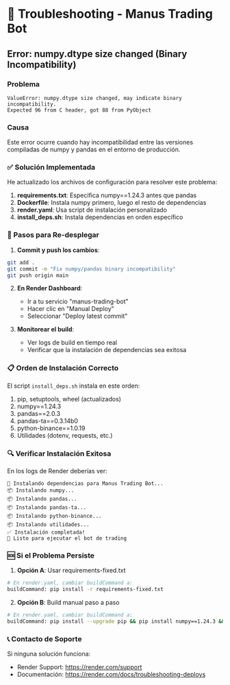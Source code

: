 # 🔧 Troubleshooting - Manus Trading Bot

## Error: numpy.dtype size changed (Binary Incompatibility)

### Problema
```
ValueError: numpy.dtype size changed, may indicate binary incompatibility. 
Expected 96 from C header, got 88 from PyObject
```

### Causa
Este error ocurre cuando hay incompatibilidad entre las versiones compiladas de numpy y pandas en el entorno de producción.

### ✅ Solución Implementada

He actualizado los archivos de configuración para resolver este problema:

1. **requirements.txt**: Especifica numpy==1.24.3 antes que pandas
2. **Dockerfile**: Instala numpy primero, luego el resto de dependencias
3. **render.yaml**: Usa script de instalación personalizado
4. **install_deps.sh**: Instala dependencias en orden específico

### 🚀 Pasos para Re-desplegar

1. **Commit y push los cambios**:
```bash
git add .
git commit -m "Fix numpy/pandas binary incompatibility"
git push origin main
```

2. **En Render Dashboard**:
   - Ir a tu servicio "manus-trading-bot"
   - Hacer clic en "Manual Deploy"
   - Seleccionar "Deploy latest commit"

3. **Monitorear el build**:
   - Ver logs de build en tiempo real
   - Verificar que la instalación de dependencias sea exitosa

### 📋 Orden de Instalación Correcto

El script `install_deps.sh` instala en este orden:
1. pip, setuptools, wheel (actualizados)
2. numpy==1.24.3
3. pandas==2.0.3
4. pandas-ta==0.3.14b0
5. python-binance==1.0.19
6. Utilidades (dotenv, requests, etc.)

### 🔍 Verificar Instalación Exitosa

En los logs de Render deberías ver:
```
🔧 Instalando dependencias para Manus Trading Bot...
📦 Instalando numpy...
📦 Instalando pandas...
📦 Instalando pandas-ta...
📦 Instalando python-binance...
📦 Instalando utilidades...
✅ Instalación completada!
🚀 Listo para ejecutar el bot de trading
```

### 🆘 Si el Problema Persiste

1. **Opción A**: Usar requirements-fixed.txt
```bash
# En render.yaml, cambiar buildCommand a:
buildCommand: pip install -r requirements-fixed.txt
```

2. **Opción B**: Build manual paso a paso
```bash
# En render.yaml, cambiar buildCommand a:
buildCommand: pip install --upgrade pip && pip install numpy==1.24.3 && pip install pandas==2.0.3 && pip install pandas-ta==0.3.14b0 && pip install python-binance==1.0.19 && pip install python-dotenv requests aiohttp websockets
```

### 📞 Contacto de Soporte

Si ninguna solución funciona:
- Render Support: https://render.com/support
- Documentación: https://render.com/docs/troubleshooting-deploys
